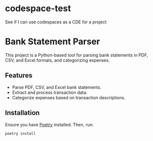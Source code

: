 # codespace-test
See if I can use codespaces as a CDE for a project


# Bank Statement Parser

This project is a Python-based tool for parsing bank statements in PDF, CSV, and Excel formats, and categorizing expenses.

## Features

- Parse PDF, CSV, and Excel bank statements.
- Extract and process transaction data.
- Categorize expenses based on transaction descriptions.

## Installation

Ensure you have [Poetry](https://python-poetry.org/) installed. Then, run:

```bash
poetry install
